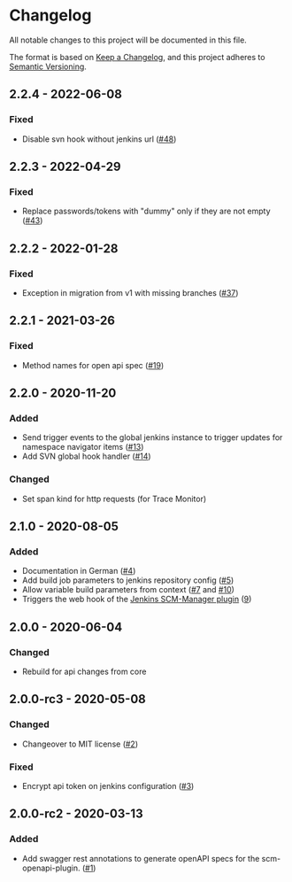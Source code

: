 # Changelog
All notable changes to this project will be documented in this file.

The format is based on [Keep a Changelog](https://keepachangelog.com/en/1.0.0/),
and this project adheres to [Semantic Versioning](https://semver.org/spec/v2.0.0.html).

## 2.2.4 - 2022-06-08
### Fixed
- Disable svn hook without jenkins url ([#48](https://github.com/scm-manager/scm-jenkins-plugin/pull/48))

## 2.2.3 - 2022-04-29
### Fixed
- Replace passwords/tokens with "dummy" only if they are not empty ([#43](https://github.com/scm-manager/scm-jenkins-plugin/pull/43))

## 2.2.2 - 2022-01-28
### Fixed
- Exception in migration from v1 with missing branches ([#37](https://github.com/scm-manager/scm-jenkins-plugin/pull/37))

## 2.2.1 - 2021-03-26
### Fixed
- Method names for open api spec ([#19](https://github.com/scm-manager/scm-jenkins-plugin/pull/19))

## 2.2.0 - 2020-11-20
### Added
- Send trigger events to the global jenkins instance to trigger updates for namespace navigator items ([#13](https://github.com/scm-manager/scm-jenkins-plugin/pull/13))
- Add SVN global hook handler ([#14](https://github.com/scm-manager/scm-jenkins-plugin/pull/14))

### Changed
- Set span kind for http requests (for Trace Monitor)

## 2.1.0 - 2020-08-05
### Added
- Documentation in German ([#4](https://github.com/scm-manager/scm-jenkins-plugin/pull/4))
- Add build job parameters to jenkins repository config ([#5](https://github.com/scm-manager/scm-jenkins-plugin/pull/5))
- Allow variable build parameters from context ([#7](https://github.com/scm-manager/scm-jenkins-plugin/pull/7) and [#10](https://github.com/scm-manager/scm-jenkins-plugin/pull/10))
- Triggers the web hook of the [Jenkins SCM-Manager plugin](https://github.com/jenkinsci/scm-manager-plugin) ([9](https://github.com/scm-manager/scm-jenkins-plugin/pull/9))

## 2.0.0 - 2020-06-04
### Changed
- Rebuild for api changes from core

## 2.0.0-rc3 - 2020-05-08
### Changed
- Changeover to MIT license ([#2](https://github.com/scm-manager/scm-jenkins-plugin/pull/2))

### Fixed
- Encrypt api token on jenkins configuration ([#3](https://github.com/scm-manager/scm-jenkins-plugin/pull/3))

## 2.0.0-rc2 - 2020-03-13
### Added
- Add swagger rest annotations to generate openAPI specs for the scm-openapi-plugin. ([#1](https://github.com/scm-manager/scm-jenkins-plugin/pull/1))

